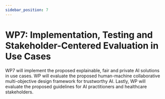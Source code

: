 ```yaml
---
sidebar_position: 7
---
```


# WP7: Implementation, Testing and Stakeholder-Centered Evaluation in Use Cases
  WP7 will implement the proposed explainable, fair and private AI solutions in use cases. WP will evaluate the proposed human-machine collaborative multi-objective design framework for trustworthy AI. Lastly, WP will evaluate the proposed guidelines for AI practitioners and healthcare stakeholders.